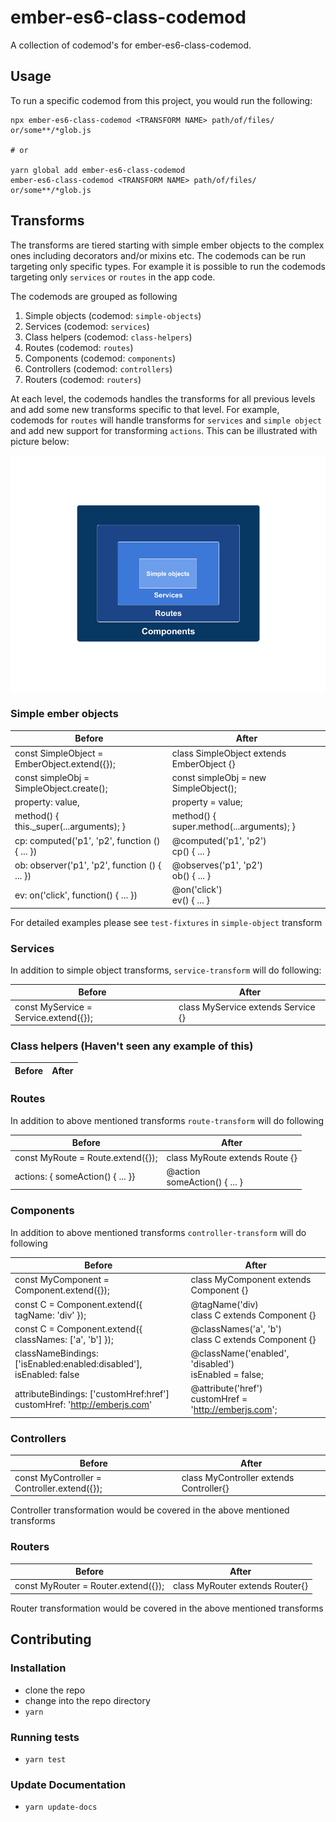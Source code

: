 # ember-es6-class-codemod

A collection of codemod's for ember-es6-class-codemod.

## Usage

To run a specific codemod from this project, you would run the following:

```
npx ember-es6-class-codemod <TRANSFORM NAME> path/of/files/ or/some**/*glob.js

# or

yarn global add ember-es6-class-codemod
ember-es6-class-codemod <TRANSFORM NAME> path/of/files/ or/some**/*glob.js
```

## Transforms

The transforms are tiered starting with simple ember objects to the complex ones including decorators and/or mixins etc. The codemods can be run targeting only specific types. For example it is possible to run the codemods targeting only `services` or `routes` in the app code.

The codemods are grouped as following

1. Simple objects (codemod: `simple-objects`)
2. Services (codemod: `services`)
3. Class helpers (codemod: `class-helpers`)
4. Routes (codemod: `routes`)
5. Components (codemod: `components`)
6. Controllers (codemod: `controllers`)
7. Routers (codemod: `routers`)

At each level, the codemods handles the transforms for all previous levels and add some new transforms specific to that level. For example, codemods for `routes` will handle transforms for `services` and `simple object` and add new support for transforming `actions`. This can be illustrated with picture below:

![Transform tiers](./docs/images/tiers.png)

### Simple ember objects

| Before                                        | After                                     |
| --------------------------------------------- | ----------------------------------------- |
| const SimpleObject = EmberObject.extend({});  | class SimpleObject extends EmberObject {} |
| const simpleObj = SimpleObject.create();      | const simpleObj = new SimpleObject();     |
| property: value,                              | property = value;                         |
| method() { this.\_super(...arguments); }      | method() { super.method(...arguments); }  |
| cp: computed('p1', 'p2', function () { ... }) | @computed('p1', 'p2')<br> cp() { ... }    |
| ob: observer('p1', 'p2', function () { ... }) | @observes('p1', 'p2')<br>ob() { ... }     |
| ev: on('click', function() { ... })           | @on('click')<br>ev() { ... }              |

For detailed examples please see `test-fixtures` in `simple-object` transform

### Services

In addition to simple object transforms, `service-transform` will do following:

| Before                                | After                              |
| ------------------------------------- | ---------------------------------- |
| const MyService = Service.extend({}); | class MyService extends Service {} |

### Class helpers (Haven't seen any example of this)

| Before | After |
| ------ | ----- |


### Routes

In addition to above mentioned transforms `route-transform` will do following

| Before                            | After                           |
| --------------------------------- | ------------------------------- |
| const MyRoute = Route.extend({}); | class MyRoute extends Route {}  |
| actions: { someAction() { ... }}  | @action<br>someAction() { ... } |

### Components

In addition to above mentioned transforms `controller-transform` will do following

| Before                                                                     | After                                                    |
| -------------------------------------------------------------------------- | -------------------------------------------------------- |
| const MyComponent = Component.extend({});                                  | class MyComponent extends Component {}                   |
| const C = Component.extend({ tagName: 'div' });                            | @tagName('div)<br> class C extends Component {}          |
| const C = Component.extend({ classNames: ['a', 'b'] });                    | @classNames('a', 'b')<br> class C extends Component {}   |
| classNameBindings: ['isEnabled:enabled:disabled'],<br>isEnabled: false     | @className('enabled', 'disabled')<br>isEnabled = false;  |
| attributeBindings: ['customHref:href']<br>customHref: 'http://emberjs.com' | @attribute('href')<br>customHref = 'http://emberjs.com'; |

### Controllers

| Before                                      | After                                   |
| ------------------------------------------- | --------------------------------------- |
| const MyController = Controller.extend({}); | class MyController extends Controller{} |

Controller transformation would be covered in the above mentioned transforms

### Routers

| Before                              | After                           |
| ----------------------------------- | ------------------------------- |
| const MyRouter = Router.extend({}); | class MyRouter extends Router{} |

Router transformation would be covered in the above mentioned transforms

## Contributing

### Installation

- clone the repo
- change into the repo directory
- `yarn`

### Running tests

- `yarn test`

### Update Documentation

- `yarn update-docs`
